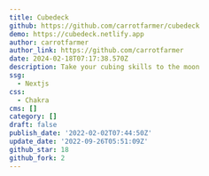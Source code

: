 ```yaml
---
title: Cubedeck
github: https://github.com/carrotfarmer/cubedeck
demo: https://cubedeck.netlify.app
author: carrotfarmer
author_link: https://github.com/carrotfarmer
date: 2024-02-18T07:17:38.570Z
description: Take your cubing skills to the moon
ssg:
  - Nextjs
css:
  - Chakra
cms: []
category: []
draft: false
publish_date: '2022-02-02T07:44:50Z'
update_date: '2022-09-26T05:51:09Z'
github_star: 18
github_fork: 2
---
```

